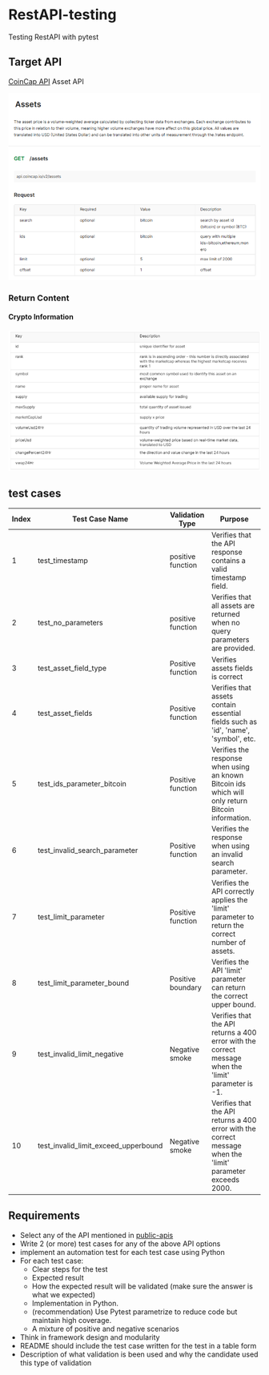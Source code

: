 # RestAPI-testing

Testing RestAPI with pytest

## Target API

[CoinCap API](https://docs.coincap.io/#intro) Asset API

![asset_summary](asset_intro.png)

### Return Content

#### Crypto Information

![crypto_struct](crypto_struct.png)

## test cases

| Index | Test Case Name                       | Validation Type   | Purpose                                                                                                     |
| ----- | ------------------------------------ | ----------------- | ----------------------------------------------------------------------------------------------------------- |
| 1     | test_timestamp                       | positive function | Verifies that the API response contains a valid timestamp field.                                            |
| 2     | test_no_parameters                   | positive function | Verifies that all assets are returned when no query parameters are provided.                                |
| 3     | test_asset_field_type                | Positive function | Verifies assets fields is correct                                                                           |
| 4     | test_asset_fields                    | Positive function | Verifies that assets contain essential fields such as 'id', 'name', 'symbol', etc.                          |
| 5     | test_ids_parameter_bitcoin           | Positive function | Verifies the response when using an known Bitcoin ids which will only return Bitcoin information.           |
| 6     | test_invalid_search_parameter        | Positive function | Verifies the response when using an invalid search parameter.                                               |
| 7     | test_limit_parameter                 | Positive function | Verifies the API correctly applies the 'limit' parameter to return the correct number of assets.            |
| 8     | test_limit_parameter_bound           | Positive boundary | Verifies the API 'limit' parameter can return the correct upper bound.                                      |
| 9     | test_invalid_limit_negative          | Negative smoke    | Verifies that the API returns a 400 error with the correct message when the 'limit' parameter is -1.        |
| 10    | test_invalid_limit_exceed_upperbound | Negative smoke    | Verifies that the API returns a 400 error with the correct message when the 'limit' parameter exceeds 2000. |

## Requirements

* Select any of the API mentioned in [public-apis](https://github.com/public-apis/public-apis)
* Write 2 (or more) test cases for any of the above API options
* implement an automation test for each test case using Python
* For each test case:
  * Clear steps for the test
  * Expected result
  * How the expected result will be validated (make sure the answer is what we expected)
  * Implementation in Python.
  * (recommendation) Use Pytest parametrize to reduce code but maintain high coverage.
  * A mixture of positive and negative scenarios
* Think in framework design and modularity
* README should include the test case written for the test in a table form
* Description of what validation is been used and why the candidate used this type of validation

